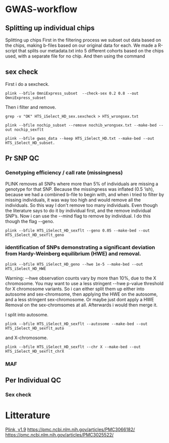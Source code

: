 # GWAS-workflow
## Splitting up individual chips
Splitting up chips
First in the filtering process we subset out data based on the chips, making b-files based on our original data for each. We made a R-script that splits our metadata.txt into 5 different cohorts based on the chips used, with a separate file for no chip. And then using the command

## sex check

First i do a sexcheck.
```
plink --bfile OmniExpress_subset  --check-sex 0.2 0.8 --out OmniExpress_subset
```
Then i filter and remove.

```
grep -v "OK" HTS_iSelect_HD_sex.sexcheck > HTS_wrongsex.txt
```
```
plink --bfile nochip_subset --remove nochib_wrongsex.txt --make-bed --out nochip_sexflt
```
```
plink --bfile gwas_data --keep HTS_iSelect_HD.txt --make-bed --out HTS_iSelect_HD_subset.
```

## Pr SNP QC

### Genotyping efficiency / call rate (missingness)
PLINK removes all SNPs where more than 5% of individuals are missing a genotype for that SNP. Because the missingness was inflated (0.5 ‘ish), because we had a combined b-file to begin with, and when i tried to filter by missing individuals, it was way too high and would remove all the individuals. So this way I don't remove too many individuals. Even though the literature says to do it by individual first, and the remove individual SNP’s. Now i can use the --mind flag to remove by individual. I do this though the flag --geno.

```
plink --bfile HTS_iSelect_HD_sexflt --geno 0.05 --make-bed --out HTS_iSelect_HD_sexflt_geno
```

### identification of SNPs demonstrating a significant deviation from Hardy-Weinberg equilibrium (HWE) and removal. 

```
plink --bfile HTS_iSelect_HD_geno --hwe 1e-5 --make-bed --out HTS_iSelect_HD_HWE
```

Warning: --hwe observation counts vary by more than 10%, due to the X
chromosome.  You may want to use a less stringent --hwe p-value threshold for X
chromosome variants.
So i can either split them up either into autosome and sex-chromsome, then applying the HWE on the autosome, and a less stringent sex-chromosome. Or maybe just dont apply a HWE Removal on the sex-chromsomes at all. Afterwards i would then merge it.

I split into autosome.

```
plink --bfile HTS_iSelect_HD_sexflt --autosome --make-bed --out HTS_iSelect_HD_sexflt_auto

```
and X-chromosome.
```
plink --bfile HTS_iSelect_HD_sexflt --chr X --make-bed --out HTS_iSelect_HD_sexflt_chrX
```

### MAF

## Per Individual QC
### Sex check

# Litterature
[Plink, v1.9](https://www.cog-genomics.org/plink/1.9/)
https://pmc.ncbi.nlm.nih.gov/articles/PMC3066182/
https://pmc.ncbi.nlm.nih.gov/articles/PMC3025522/


